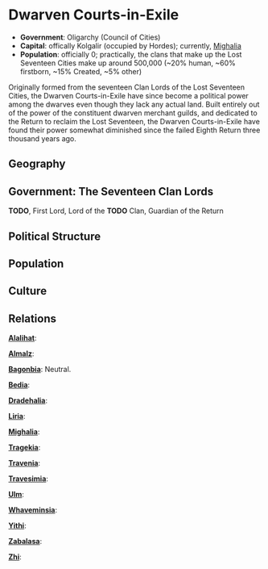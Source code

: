# Dwarven Courts-in-Exile

* **Government**: Oligarchy (Council of Cities)
* **Capital**: offically Kolgalir (occupied by Hordes); currently, [Mighalia](../Cities/Mighalia.md)
* **Population**: officially 0; practically, the clans that make up the Lost Seventeen Cities make up around 500,000 (~20% human, ~60% firstborn, ~15% Created, ~5% other)

Originally formed from the seventeen Clan Lords of the Lost Seventeen Cities, the Dwarven Courts-in-Exile have since become a political power among the dwarves even though they lack any actual land. Built entirely out of the power of the constituent dwarven merchant guilds, and dedicated to the Return to reclaim the Lost Seventeen, the Dwarven Courts-in-Exile have found their power somewhat diminished since the failed Eighth Return three thousand years ago.

## Geography

## Government: The Seventeen Clan Lords
**TODO**, First Lord, Lord of the **TODO** Clan, Guardian of the Return

## Political Structure

## Population

## Culture

## Relations
[**Alalihat**](../Nations/Alalihat.md):

[**Almalz**](../Nations/Almalz.md):

[**Bagonbia**](../Nations/Bagonbia.md): Neutral.

[**Bedia**](../Nations/Bedia.md):

[**Dradehalia**](../Nations/Dradehalia.md):

[**Liria**](../Nations/Liria.md):

[**Mighalia**](../Nations/Mighalia.md):

[**Tragekia**](../Nations/Tragekia.md):

[**Travenia**](../Nations/Travenia.md):

[**Travesimia**](../Nations/Travesimia.md):

[**Ulm**](../Nations/Ulm.md):

[**Whaveminsia**](../Nations/Whaveminsia.md):

[**Yithi**](../Nations/Yithi.md): 

[**Zabalasa**](../Nations/Zabalasa.md):

[**Zhi**](../Nations/Zhi.md):




